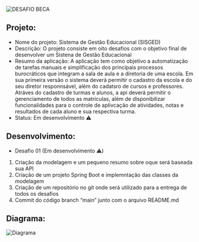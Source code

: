 ![DESAFIO BECA](https://user-images.githubusercontent.com/97994560/150247212-7291741f-09a8-460e-ba9a-9c1e94e55450.png)

## Projeto:
+ Nome do projeto: Sistema de Gestão Educacional (SISGED) 
+ Descrição: O projeto consiste em oito desafios com o objetivo final de desenvolver um Sistena de Gestão Educacional 
+ Resumo da aplicação: A aplicação tem como objetivo a automatização de tarefas manuais e simplificação dos principais processos burocráticos que integram
a sala de aula e a diretoria de uma escola. Em sua primeira versão o sistema deverá permitir o cadastro da escola e do seu diretor responnsável, além do 
cadatsro de cursos e professores. Atráves do cadastro de turmas e alunos, a api deverá permitir o gerenciamento de todos as matrículas, além de disponibilizar
funcionalidades para o controle de aplivcação de atividades, notas e resultados de cada aluno e sua respectiva turma.
+ Status: Em desenvolvimento ⚠️

## Desenvolvimento:
+ Desafio 01 (Em desenvolvimento ⚠️)
1) Criação da modelagem e um pequeno resumo sobre oque será baseada sua API
2) Criação de um projeto Spring Boot e implemntação das classes da modelagem
3) Criação de um repositório no git onde será utilizado para a entrega de todos os desafios
4) Commit do código branch “main” junto com o arquivo README.md

## Diagrama:
![Diagrama](https://user-images.githubusercontent.com/97994560/150258734-5f3d5257-60af-4633-8b42-a47b1e3e80c9.png)

